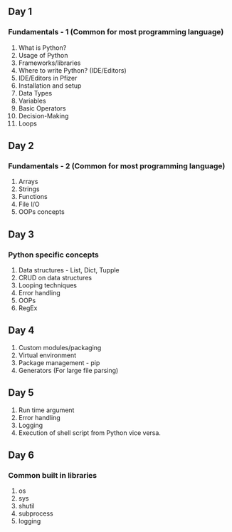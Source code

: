 ## Day 1

### Fundamentals - 1 (Common for most programming language)

1. What is Python?
2. Usage of Python
3. Frameworks/libraries
4. Where to write Python? (IDE/Editors)
5. IDE/Editors in Pfizer
6. Installation and setup
7. Data Types
8. Variables
9. Basic Operators
10. Decision-Making
11. Loops


## Day 2

### Fundamentals - 2 (Common for most programming language)

1. Arrays
2. Strings
3. Functions
4. File I/O
5. OOPs concepts


## Day 3

### Python specific concepts

1. Data structures - List, Dict, Tupple
2. CRUD on data structures
3. Looping techniques
4. Error handling
5. OOPs
6. RegEx


## Day 4

1. Custom modules/packaging
2. Virtual environment
3. Package management - pip
4. Generators (For large file parsing)


## Day 5

1. Run time argument
2. Error handling
3. Logging
4. Execution of shell script from Python vice versa.


## Day 6

### Common built in libraries

1. os
2. sys
3. shutil
4. subprocess
5. logging